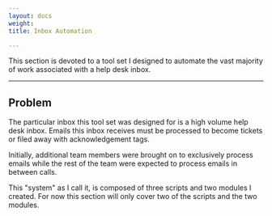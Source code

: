 ```yaml
---
layout: docs
weight: 
title: Inbox Automation

---
```

This section is devoted to a tool set I designed to automate the vast majority of work associated with a help desk inbox. 

<hr />

## Problem

The particular inbox this tool set was designed for is a high volume help desk inbox. Emails this inbox receives must be processed to become tickets or filed away with acknowledgement tags.

Initially, additional team members were brought on to exclusively process emails while the rest of the team were expected to process emails in between calls.

This "system" as I call it, is composed of three scripts and two modules I created. For now this section will only cover two of the scripts and the two modules.